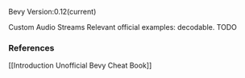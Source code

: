 Bevy Version:0.12(current)


Custom Audio Streams
Relevant official examples:
decodable.
TODO

### References
[[Introduction  Unofficial Bevy Cheat Book]] 
